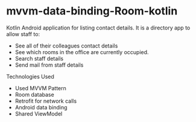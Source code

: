 # mvvm-data-binding-Room-kotlin
Kotlin Android application for listing contact details.
It is a directory app to allow staff to:
- See all of their colleagues contact details
- See which rooms in the office are currently occupied.
- Search staff details
- Send mail from staff details

Technologies Used
- Used MVVM Pattern
- Room database
- Retrofit for network calls
- Android data binding
- Shared ViewModel  
